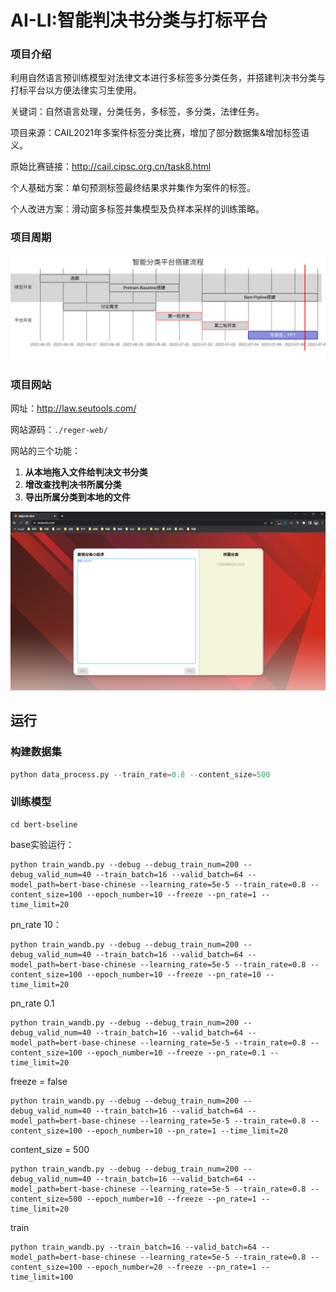 # AI-LI:智能判决书分类与打标平台

### 项目介绍

利用自然语言预训练模型对法律文本进行多标签多分类任务，并搭建判决书分类与打标平台以方便法律实习生使用。

关键词：自然语言处理，分类任务，多标签，多分类，法律任务。

项目来源：CAIL2021年多案件标签分类比赛，增加了部分数据集&增加标签语义。

原始比赛链接：http://cail.cipsc.org.cn/task8.html

个人基础方案：单句预测标签最终结果求并集作为案件的标签。

个人改进方案：滑动窗多标签并集模型及负样本采样的训练策略。



### 项目周期

![图片1](pic/图片1.svg)

### 项目网站
网址：http://law.seutools.com/

网站源码：```./reger-web/```

网站的三个功能：

1. **从本地拖入文件给判决文书分类**
2. **增改查找判决书所属分类**
3. **导出所属分类到本地的文件**

![image-20220705013016401](pic/image-20220705013016401.png)

## 运行

### 构建数据集

```python
python data_process.py --train_rate=0.8 --content_size=500
```

### 训练模型

```
cd bert-bseline
```

base实验运行：
```
python train_wandb.py --debug --debug_train_num=200 --debug_valid_num=40 --train_batch=16 --valid_batch=64 --model_path=bert-base-chinese --learning_rate=5e-5 --train_rate=0.8 --content_size=100 --epoch_number=10 --freeze --pn_rate=1 --time_limit=20
```

pn_rate 10：
```
python train_wandb.py --debug --debug_train_num=200 --debug_valid_num=40 --train_batch=16 --valid_batch=64 --model_path=bert-base-chinese --learning_rate=5e-5 --train_rate=0.8 --content_size=100 --epoch_number=10 --freeze --pn_rate=10 --time_limit=20
```

pn_rate 0.1
```
python train_wandb.py --debug --debug_train_num=200 --debug_valid_num=40 --train_batch=16 --valid_batch=64 --model_path=bert-base-chinese --learning_rate=5e-5 --train_rate=0.8 --content_size=100 --epoch_number=10 --freeze --pn_rate=0.1 --time_limit=20
```

freeze = false
```
python train_wandb.py --debug --debug_train_num=200 --debug_valid_num=40 --train_batch=16 --valid_batch=64 --model_path=bert-base-chinese --learning_rate=5e-5 --train_rate=0.8 --content_size=100 --epoch_number=10 --pn_rate=1 --time_limit=20
```

content_size = 500
```
python train_wandb.py --debug --debug_train_num=200 --debug_valid_num=40 --train_batch=16 --valid_batch=64 --model_path=bert-base-chinese --learning_rate=5e-5 --train_rate=0.8 --content_size=500 --epoch_number=10 --freeze --pn_rate=1 --time_limit=20
```

train
```
python train_wandb.py --train_batch=16 --valid_batch=64 --model_path=bert-base-chinese --learning_rate=5e-5 --train_rate=0.8 --content_size=100 --epoch_number=20 --freeze --pn_rate=1 --time_limit=100
```



